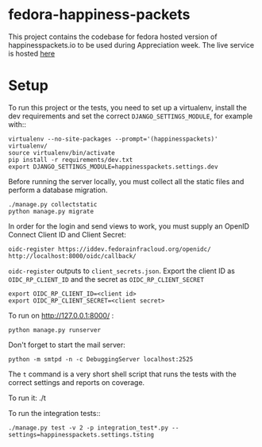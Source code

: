 # fedora-happiness-packets

This project contains the codebase for fedora hosted version of happinesspackets.io to be used during Appreciation week. The live service is hosted [here](http://happinesspackets.fedorainfracloud.org)

# Setup

To run this project or the tests, you need to set up a virtualenv, install the dev requirements and set
the correct ``DJANGO_SETTINGS_MODULE``, for example with::

    virtualenv --no-site-packages --prompt='(happinesspackets)' virtualenv/
    source virtualenv/bin/activate
    pip install -r requirements/dev.txt
    export DJANGO_SETTINGS_MODULE=happinesspackets.settings.dev

Before running the server locally, you must collect all the static files and perform a database migration.

    ./manage.py collectstatic
    python manage.py migrate

In order for the login and send views to work, you must supply an OpenID Connect Client ID and Client Secret:

    oidc-register https://iddev.fedorainfracloud.org/openidc/ http://localhost:8000/oidc/callback/ 

``oidc-register`` outputs to ``client_secrets.json``. Export the client ID as ``OIDC_RP_CLIENT_ID`` and the secret as ``OIDC_RP_CLIENT_SECRET``
    
    export OIDC_RP_CLIENT_ID=<client id>
    export OIDC_RP_CLIENT_SECRET=<client secret>

To run on http://127.0.0.1:8000/ :

    python manage.py runserver

Don't forget to start the mail server:

    python -m smtpd -n -c DebuggingServer localhost:2525

The ``t`` command is a very short shell script that runs the tests with the correct settings and reports on coverage.

To run it:
    ./t

To run the integration tests::

    ./manage.py test -v 2 -p integration_test*.py --settings=happinesspackets.settings.tsting
